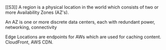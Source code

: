 [[S3]]
A region is a physical location in the world which consists of two or more Availability Zones (AZ's).

An AZ is one or more discrete data centers, each with redundant power, networking, connectivity

Edge Locations are endpoints for AWs which are used for caching content. CloudFront, AWS CDN.